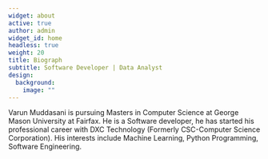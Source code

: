 ```yaml
---
widget: about
active: true
author: admin
widget_id: home
headless: true
weight: 20
title: Biograph
subtitle: Software Developer | Data Analyst
design:
  background:
    image: ""
---
```

Varun Muddasani is pursuing Masters in Computer Science at George Mason University at Fairfax. He is a Software developer, he has started his professional career with DXC Technology (Formerly CSC-Computer Science Corporation). His interests include Machine Learning, Python Programming, Software Engineering.
